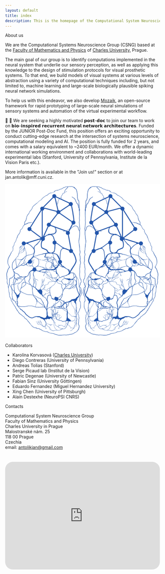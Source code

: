 ```yaml
---
layout: default
title: index
description: This is the homepage of the Computational System Neuroscience Group at the Faculty of Mathematics and Physics of Charles University, Prague. Here you can find our information about our research projects, software, publications, and project proposals.
---
```



<div class="flex-container">
  <div class="introduction">
  <p class="intro-text">About us</p>
    <p>
      We are the Computational Systems Neuroscience Group (CSNG) based at the 
      <a href="https://www.mff.cuni.cz/">Faculty of Mathematics and Physics</a> of 
      <a href="https://cuni.cz">Charles University</a>, Prague.
    </p>
    <p>
      The main goal of our group is to identify computations implemented in the neural system that underlie our sensory perception, as well as applying this knowledge to the design of stimulation protocols for visual prosthetic systems. To that end, we build models of visual systems at various levels of abstraction using a variety of computational techniques including, but not limited to, machine learning and large-scale biologically plausible spiking neural network simulations.
    </p>
    <p>
      To help us with this endeavor, we also develop <a href="/software.html">Mozaik</a>, an open-source framework for rapid prototyping of large-scale neural simulations of sensory systems and automation of the virtual experimental workflow.
    </p>
    <p>
    📢 🧠 We are seeking a highly motivated 𝗽𝗼𝘀𝘁-𝗱𝗼𝗰 to join our team to work on 𝗯𝗶𝗼-𝗶𝗻𝘀𝗽𝗶𝗿𝗲𝗱 𝗿𝗲𝗰𝘂𝗿𝗿𝗲𝗻𝘁 𝗻𝗲𝘂𝗿𝗮𝗹 𝗻𝗲𝘁𝘄𝗼𝗿𝗸 𝗮𝗿𝗰𝗵𝗶𝘁𝗲𝗰𝘁𝘂𝗿𝗲𝘀. Funded by the JUNIOR Post-Doc Fund, this position offers an exciting opportunity to conduct cutting-edge research at the intersection of systems neuroscience, computational modeling and AI. The position is fully funded for 2 years, and comes with a salary equivalent to ~2400 EUR/month. We offer a dynamic international working environment and collaborations with world-leading experimental labs (Stanford, University of Pennsylvania, Institute de la Vision Paris etc.).
        <p>
        </p>
    More information is available in the "Join us!" section or at jan.antolik@mff.cuni.cz.
    </p>
    </div>
      <div class="group_logo">
    <img class="brain_logo" src="./assets/img/blue2255A.png" alt="CSNG Brain Logo">
  </div>
<div class="info-container">
  <div class="collaboration">
    <p class="intro-text">Collaborators</p>
    <ul>
      <li>Karolína Korvasová   (<a href="https://neam.mff.cuni.cz/">Charles University</a>) </li>
      <li>Diego Contreras (University of Pennsylvania)</li>
      <li>Andreas Tolias (Stanford)</li>
      <li>Serge Picaud lab (Institut de la Vision)</li>
      <li>Patric Degenae (University of Newcastle)</li>
      <li>Fabian Sinz (University Göttingen)</li>
      <li>Eduardo Fernandez (Miguel Hernandez University)</li>
      <li>Xing Chen (University of Pittsburgh)</li>
      <li>Alain Destexhe (NeuroPSI CNRS)</li>
    </ul>
  </div>
  <div class="contacts">
    <p class="intro-text">Contacts</p>
    <p>
      Computational System Neuroscience Group <br>
      Faculty of Mathematics and Physics<br>
      Charles University in Prague<br>
      Malostranské nám. 25<br>
      118 00 Prague<br>
      Czechia<br>
      email: <a href="mailto:antolikjan@gmail.com">antolikjan@gmail.com</a>
    </p>
  </div>
</div>
    <div class="map">
        <iframe src="https://maps.google.com/maps?width=100%25&amp;height=600&amp;hl=en&amp;q=+(Univerzita%20Karlova,%20Matematicko-fyzik%C3%A1ln%C3%AD%20fakulta,%20Informatick%C3%A1%20sekce)&amp;t=&amp;z=14&amp;ie=UTF8&amp;iwloc=B&amp;output=embed" height="450" style="border-radius:25px;border:0;width: 100%;height: 350px; margin-top:25px;" allowfullscreen="" loading="lazy"></iframe>
    </div>
